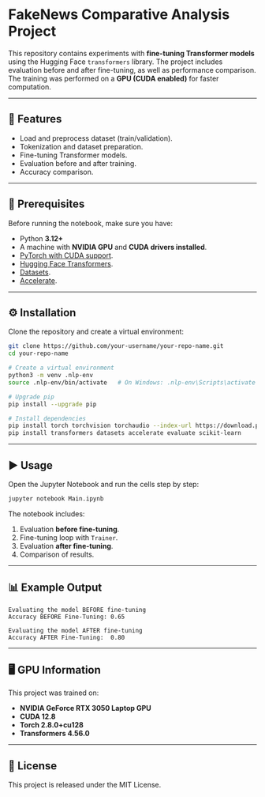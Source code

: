 # FakeNews Comparative Analysis Project

This repository contains experiments with **fine-tuning Transformer models** using the Hugging Face `transformers` library. The project includes evaluation before and after fine-tuning, as well as performance comparison.  
The training was performed on a **GPU (CUDA enabled)** for faster computation.

---

## 📌 Features
- Load and preprocess dataset (train/validation).
- Tokenization and dataset preparation.
- Fine-tuning Transformer models.
- Evaluation before and after training.
- Accuracy comparison.

---

## 🔧 Prerequisites
Before running the notebook, make sure you have:
- Python **3.12+**
- A machine with **NVIDIA GPU** and **CUDA drivers installed**.
- [PyTorch with CUDA support](https://pytorch.org/get-started/locally/).
- [Hugging Face Transformers](https://huggingface.co/transformers/).
- [Datasets](https://huggingface.co/docs/datasets/).
- [Accelerate](https://huggingface.co/docs/accelerate/index).

---

## ⚙️ Installation
Clone the repository and create a virtual environment:

```bash
git clone https://github.com/your-username/your-repo-name.git
cd your-repo-name

# Create a virtual environment
python3 -m venv .nlp-env
source .nlp-env/bin/activate   # On Windows: .nlp-env\Scripts\activate

# Upgrade pip
pip install --upgrade pip

# Install dependencies
pip install torch torchvision torchaudio --index-url https://download.pytorch.org/whl/cu121
pip install transformers datasets accelerate evaluate scikit-learn
```

---

## ▶️ Usage
Open the Jupyter Notebook and run the cells step by step:

```bash
jupyter notebook Main.ipynb
```

The notebook includes:
1. Evaluation **before fine-tuning**.
2. Fine-tuning loop with `Trainer`.
3. Evaluation **after fine-tuning**.
4. Comparison of results.

---

## 📊 Example Output
```
Evaluating the model BEFORE fine-tuning
Accuracy BEFORE Fine-Tuning: 0.65

Evaluating the model AFTER fine-tuning
Accuracy AFTER Fine-Tuning:  0.80
```

---

## 🖥️ GPU Information
This project was trained on:
- **NVIDIA GeForce RTX 3050 Laptop GPU**  
- **CUDA 12.8**  
- **Torch 2.8.0+cu128**  
- **Transformers 4.56.0**

---

## 📜 License
This project is released under the MIT License.
